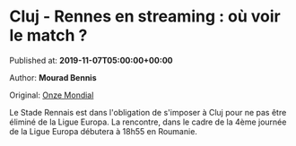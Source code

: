 
# Cluj - Rennes en streaming : où voir le match ?

Published at: **2019-11-07T05:00:00+00:00**

Author: **Mourad Bennis**

Original: [Onze Mondial](http://www.onzemondial.com/ligue-europa/cluj-rennes-en-streaming-ou--voir-le-match-201680)

Le Stade Rennais est dans l'obligation de s'imposer à Cluj pour ne pas être éliminé de la Ligue Europa. La rencontre, dans le cadre de la 4ème journée de la Ligue Europa débutera à 18h55 en Roumanie. 
 
